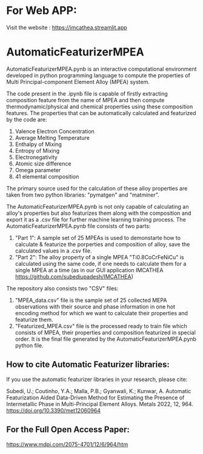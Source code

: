 # For Web APP:
Visit the website : https://imcathea.streamlit.app

# AutomaticFeaturizerMPEA
AutomaticFeaturizerMPEA.pynb is an interactive computational environment developed in python programming language to compute the properties of Multi Principal-component Element Alloy (MPEA) system.

The code present in the .ipynb file is capable of firstly extracting composition feature from the name of MPEA and then compute thermodynamic/physical and chemical properties using these composition features. The properties that can be automatically calculated and featurized by the code are: 
1. Valence Electron Concentration
2. Average Melting Temperature
3. Enthalpy of Mixing
4. Entropy of Mixing
5. Electronegativity
6. Atomic size difference
7. Omega parameter  
8. 41 elemental composition

The primary source used for the calculation of these alloy properties are taken from two python libraries: "pymatgen" and "matminer". 

The AutomaticFeaturizerMPEA.pynb is not only capable of calculating an alloy's properties but also featurizes them along with the composition and export it as a .csv file for further machine learning training process. The AutomaticFeaturizerMPEA.pynb file consists of two parts:

1. "Part 1": A sample set of 25 MPEAs is used to demonstarte how to calculate & featurize the porperties and composition of alloy, save the calculated values in a .csv file.
2. "Part 2": The alloy property of a single MPEA "Ti0.8CoCrFeNiCu" is calculated using the same code, if one needs to calculate them for a single MPEA at a time (as in our GUI application IMCATHEA https://github.com/subediupadesh/IMCATHEA) 



The repository also consists two "CSV" files:

1. "MPEA_data.csv" file is the sample set of 25 collected MEPA observations with their source and phase information in one hot encoding method for which we want to calculate their properties and featurize them.
2. "Featurized_MPEA.csv" file is the processed ready to train file which consists of MPEA, their properties and composition featurized in special order. It is the final file generated by the AutomaticFeaturizerMPEA.pynb python file.


## How to cite Automatic Featurizer libraries:
If you use the automatic featurizer libraries in your research, please cite:

Subedi, U.; Coutinho, Y.A.; Malla, P.B.; Gyanwali, K.; Kunwar, A. Automatic Featurization Aided Data-Driven Method for Estimating the Presence of Intermetallic Phase in Multi-Principal Element Alloys. Metals 2022, 12, 964. https://doi.org/10.3390/met12060964

## For the Full Open Access Paper:
https://www.mdpi.com/2075-4701/12/6/964/htm
